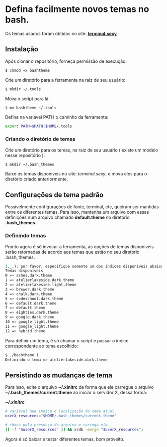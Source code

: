 # Defina facilmente novos temas no bash.
Os temas usados foram obtidos no site: **[terminal.sexy](https://terminal.sexy)**

## Instalação

Após clonar o repositório, forneça permissão de execução:
```sh
$ chmod +x bashtheme
```

Crie um diretório para a ferramenta na raiz de seu usuário:
```sh
$ mkdir ~/.tools
```

Mova o script para lá:

```sh
$ mv bashtheme ~/.tools
```

Defina na variável PATH o caminho da ferramenta:
```sh
export PATH=$PATH:$HOME/.tools
```

### Criando o diretório de temas

Crie um diretório para os temas, na raiz de seu usuário ( existe um modelo nesse repositório ):
```sh
$ mkdir ~/.bash_themes
```

Baixe os temas disponíveis no site: *terminal.sexy*, e mova eles para o diretório criado anteriormente.

## Configurações de tema padrão

Possivelmente configurações de fonte, terminal, etc, queiram ser mantidas entre os diferentes temas.
Para isso, mantenha um arquivo com essas definições num arquivo chamado **default.theme** no diretório **.bash_themes**.

### Definindo temas

Pronto agora é só invocar a ferramenta, as opções de temas disponíveis serão retornadas de acordo aos temas que estão no seu diretório .bash_themes.

```sh
(._.): por favor, especifique somente um dos índices disponíveis abaixo: 
Temas disponíveis 
0 => ashes.dark.theme
1 => atelierlakeside.dark.theme
2 => atelierlakeside.light.theme
3 => brewer.dark.theme
4 => chalk.dark.theme
5 => codeschool.dark.theme
6 => default.dark.theme
7 => default.theme
8 => eighties.dark.theme
9 => google.dark.theme
10 => google.light.theme
11 => google_light.theme
12 => hybrid.theme
```

Para definir um tema, é só chamar o script e passar o índice correspondente ao tema escolhido:
```sh
$ ./bashtheme 1
Definindo o tema => atelierlakeside.dark.theme
```

## Persistindo as mudanças de tema

Para isso, edite o arquivo **~/.xinitrc** de forma que ele carregue o arquivo **~/.bash_themes/current.theme** ao iniciar o
servidor X, dessa forma:

***~/.xinitrc***
```sh
# variável que indica o localização do tema atual.
userX_resources="$HOME/.bash_themes/current.theme"

# checa pela presença do arquivo e carrega ele.
[[ -f "$userX_resources" ]] && xrdb -merge "$userX_resources";

```

Agora é só baixar e testar diferentes temas, bom proveito.
